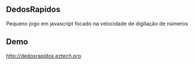 DedosRapidos
--------------
Pequeno jogo em javascript focado na velocidade de digitação de números


Demo
--------------
http://dedosrapidos.eztech.pro
